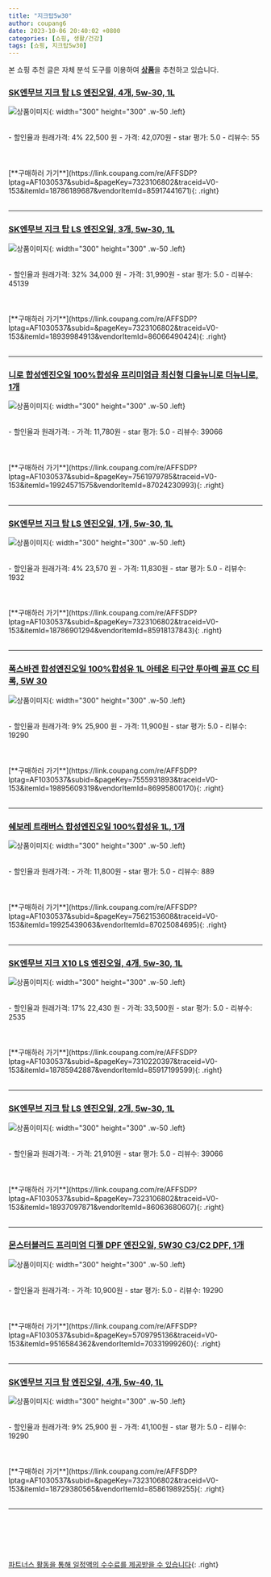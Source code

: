 ```yaml
---
title: "지크탑5w30"
author: coupang6
date: 2023-10-06 20:40:02 +0800
categories: [쇼핑, 생활/건강]
tags: [쇼핑, 지크탑5w30]
---
```


본 쇼핑 추천 글은 자체 분석 도구를 이용하여 [**상품**](https://link.coupang.com/a/bao1ui)을 추천하고 있습니다.

### [SK엔무브 지크 탑 LS 엔진오일, 4개, 5w-30, 1L](https://link.coupang.com/re/AFFSDP?lptag=AF1030537&subid=&pageKey=7323106802&traceid=V0-153&itemId=18786189687&vendorItemId=85917441671)

![상품이미지](https://thumbnail9.coupangcdn.com/thumbnails/remote/230x230ex/image/retail/images/2023/05/09/17/1/e3c4bf7c-4c23-4e3f-a4d6-5d84f21ea8ea.jpg){: width="300" height="300" .w-50 .left}


<br>
- 할인율과 원래가격: 4%  22,500   원
- 가격: 42,070원
- star 평가: 5.0
- 리뷰수: 55
<br>
<br>
<br>
<br>
[**구매하러 가기**](https://link.coupang.com/re/AFFSDP?lptag=AF1030537&subid=&pageKey=7323106802&traceid=V0-153&itemId=18786189687&vendorItemId=85917441671){: .right}
<br>
<br>

---

### [SK엔무브 지크 탑 LS 엔진오일, 3개, 5w-30, 1L](https://link.coupang.com/re/AFFSDP?lptag=AF1030537&subid=&pageKey=7323106802&traceid=V0-153&itemId=18939984913&vendorItemId=86066490424)

![상품이미지](https://thumbnail6.coupangcdn.com/thumbnails/remote/230x230ex/image/retail/images/292283600144440-bce0c279-ce65-464e-a1d7-9e01885f8e2f.jpg){: width="300" height="300" .w-50 .left}


<br>
- 할인율과 원래가격: 32%  34,000   원
- 가격: 31,990원
- star 평가: 5.0
- 리뷰수: 45139
<br>
<br>
<br>
<br>
[**구매하러 가기**](https://link.coupang.com/re/AFFSDP?lptag=AF1030537&subid=&pageKey=7323106802&traceid=V0-153&itemId=18939984913&vendorItemId=86066490424){: .right}
<br>
<br>

---

### [니로 합성엔진오일 100%합성유 프리미엄급 최신형 디올뉴니로 더뉴니로, 1개](https://link.coupang.com/re/AFFSDP?lptag=AF1030537&subid=&pageKey=7561979785&traceid=V0-153&itemId=19924571575&vendorItemId=87024230993)

![상품이미지](https://thumbnail10.coupangcdn.com/thumbnails/remote/230x230ex/image/vendor_inventory/c92f/00cbcb2d40e02944b9a20d6a4bb64e395340a5549e45b2f442e046717898.jpg){: width="300" height="300" .w-50 .left}


<br>
- 할인율과 원래가격: 
- 가격: 11,780원
- star 평가: 5.0
- 리뷰수: 39066
<br>
<br>
<br>
<br>
[**구매하러 가기**](https://link.coupang.com/re/AFFSDP?lptag=AF1030537&subid=&pageKey=7561979785&traceid=V0-153&itemId=19924571575&vendorItemId=87024230993){: .right}
<br>
<br>

---

### [SK엔무브 지크 탑 LS 엔진오일, 1개, 5w-30, 1L](https://link.coupang.com/re/AFFSDP?lptag=AF1030537&subid=&pageKey=7323106802&traceid=V0-153&itemId=18786901294&vendorItemId=85918137843)

![상품이미지](https://thumbnail8.coupangcdn.com/thumbnails/remote/230x230ex/image/retail/images/2023/05/09/18/9/aa4e1aab-571e-4109-bbc1-cb6353843c71.png){: width="300" height="300" .w-50 .left}


<br>
- 할인율과 원래가격: 4%  23,570   원
- 가격: 11,830원
- star 평가: 5.0
- 리뷰수: 1932
<br>
<br>
<br>
<br>
[**구매하러 가기**](https://link.coupang.com/re/AFFSDP?lptag=AF1030537&subid=&pageKey=7323106802&traceid=V0-153&itemId=18786901294&vendorItemId=85918137843){: .right}
<br>
<br>

---

### [폭스바겐 합성엔진오일 100%합성유 1L 아테온 티구안 투아렉 골프 CC 티록, 5W 30](https://link.coupang.com/re/AFFSDP?lptag=AF1030537&subid=&pageKey=7555931893&traceid=V0-153&itemId=19895609319&vendorItemId=86995800170)

![상품이미지](https://thumbnail8.coupangcdn.com/thumbnails/remote/230x230ex/image/vendor_inventory/c377/4e0b7f74d00f743d684743ab40f3479fcb34c6fdbdd03d04b1bdf1c7121c.jpg){: width="300" height="300" .w-50 .left}


<br>
- 할인율과 원래가격: 9%  25,900   원
- 가격: 11,900원
- star 평가: 5.0
- 리뷰수: 19290
<br>
<br>
<br>
<br>
[**구매하러 가기**](https://link.coupang.com/re/AFFSDP?lptag=AF1030537&subid=&pageKey=7555931893&traceid=V0-153&itemId=19895609319&vendorItemId=86995800170){: .right}
<br>
<br>

---

### [쉐보레 트래버스 합성엔진오일 100%합성유 1L, 1개](https://link.coupang.com/re/AFFSDP?lptag=AF1030537&subid=&pageKey=7562153608&traceid=V0-153&itemId=19925439063&vendorItemId=87025084695)

![상품이미지](https://thumbnail10.coupangcdn.com/thumbnails/remote/230x230ex/image/vendor_inventory/f79d/090afcbfbc7880d501d799825382e4774a2a1bbfbd3fe4426026a2cf6bf6.jpg){: width="300" height="300" .w-50 .left}


<br>
- 할인율과 원래가격: 
- 가격: 11,800원
- star 평가: 5.0
- 리뷰수: 889
<br>
<br>
<br>
<br>
[**구매하러 가기**](https://link.coupang.com/re/AFFSDP?lptag=AF1030537&subid=&pageKey=7562153608&traceid=V0-153&itemId=19925439063&vendorItemId=87025084695){: .right}
<br>
<br>

---

### [SK엔무브 지크 X10 LS 엔진오일, 4개, 5w-30, 1L](https://link.coupang.com/re/AFFSDP?lptag=AF1030537&subid=&pageKey=7310220397&traceid=V0-153&itemId=18785942887&vendorItemId=85917199599)

![상품이미지](https://thumbnail6.coupangcdn.com/thumbnails/remote/230x230ex/image/retail/images/2023/05/09/16/8/9161d093-d664-4b9d-b3d2-7da49871a0b3.jpg){: width="300" height="300" .w-50 .left}


<br>
- 할인율과 원래가격: 17%  22,430   원
- 가격: 33,500원
- star 평가: 5.0
- 리뷰수: 2535
<br>
<br>
<br>
<br>
[**구매하러 가기**](https://link.coupang.com/re/AFFSDP?lptag=AF1030537&subid=&pageKey=7310220397&traceid=V0-153&itemId=18785942887&vendorItemId=85917199599){: .right}
<br>
<br>

---

### [SK엔무브 지크 탑 LS 엔진오일, 2개, 5w-30, 1L](https://link.coupang.com/re/AFFSDP?lptag=AF1030537&subid=&pageKey=7323106802&traceid=V0-153&itemId=18937097871&vendorItemId=86063680607)

![상품이미지](https://thumbnail6.coupangcdn.com/thumbnails/remote/230x230ex/image/retail/images/1593182380165470-0b1bfb92-cb8c-4b08-bfca-562182902433.jpg){: width="300" height="300" .w-50 .left}


<br>
- 할인율과 원래가격: 
- 가격: 21,910원
- star 평가: 5.0
- 리뷰수: 39066
<br>
<br>
<br>
<br>
[**구매하러 가기**](https://link.coupang.com/re/AFFSDP?lptag=AF1030537&subid=&pageKey=7323106802&traceid=V0-153&itemId=18937097871&vendorItemId=86063680607){: .right}
<br>
<br>

---

### [몬스터블러드 프리미엄 디젤 DPF 엔진오일, 5W30 C3/C2 DPF, 1개](https://link.coupang.com/re/AFFSDP?lptag=AF1030537&subid=&pageKey=5709795136&traceid=V0-153&itemId=9516584362&vendorItemId=70331999260)

![상품이미지](https://thumbnail8.coupangcdn.com/thumbnails/remote/230x230ex/image/vendor_inventory/images/2018/11/23/17/0/ce82a51b-82b1-4bc5-b11a-5d00ca6d583d.jpg){: width="300" height="300" .w-50 .left}


<br>
- 할인율과 원래가격: 
- 가격: 10,900원
- star 평가: 5.0
- 리뷰수: 19290
<br>
<br>
<br>
<br>
[**구매하러 가기**](https://link.coupang.com/re/AFFSDP?lptag=AF1030537&subid=&pageKey=5709795136&traceid=V0-153&itemId=9516584362&vendorItemId=70331999260){: .right}
<br>
<br>

---

### [SK엔무브 지크 탑 엔진오일, 4개, 5w-40, 1L](https://link.coupang.com/re/AFFSDP?lptag=AF1030537&subid=&pageKey=7323106802&traceid=V0-153&itemId=18729380565&vendorItemId=85861989255)

![상품이미지](https://thumbnail7.coupangcdn.com/thumbnails/remote/230x230ex/image/retail/images/2023/05/03/17/8/108d514e-9940-4a73-a74e-a16a8970d583.jpg){: width="300" height="300" .w-50 .left}


<br>
- 할인율과 원래가격: 9%  25,900   원
- 가격: 41,100원
- star 평가: 5.0
- 리뷰수: 19290
<br>
<br>
<br>
<br>
[**구매하러 가기**](https://link.coupang.com/re/AFFSDP?lptag=AF1030537&subid=&pageKey=7323106802&traceid=V0-153&itemId=18729380565&vendorItemId=85861989255){: .right}
<br>
<br>

---
<br><br><br><br><br> [파트너스 활동을 통해 일정액의 수수료를 제공받을 수 있습니다](https://link.coupang.com/a/bao1ui){: .right}